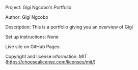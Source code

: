 Project: Gigi Ngcobo's Portfolio

Author: Gigi Ngcobo

Description: This is a portfolio giving you an overview of Gigi

Set up instructions: None

Live site on GitHub Pages:

Copyright and license information: MIT (https://choosealicense.com/licenses/mit/)
